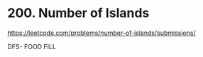 # 200. Number of Islands

https://leetcode.com/problems/number-of-islands/submissions/

DFS- FOOD FILL